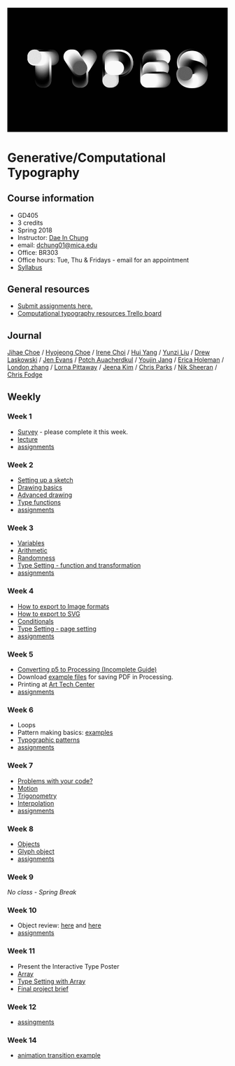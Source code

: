 ![type](images/type-anim.gif)

# Generative/Computational Typography

## Course information
- GD405
- 3 credits
- Spring 2018
- Instructor: [Dae In Chung](http://paperdove.com)
- email: [dchung01@mica.edu](mailto:dchung01@mica.edu)
- Office: BR303
- Office hours: Tue, Thu & Fridays - email for an appointment
- [Syllabus](files/MICA-18SP-GenType-Syllabus.pdf)

## General resources
- [Submit assignments here.](https://drive.google.com/drive/folders/11t0H6FQ7-p-8r-f7UgTzNdKfTzrla2VR?usp=sharing)
- [Computational typography resources Trello board](https://trello.com/b/1P0cgPsv/computational-typography-resources)

## Journal
[Jihae Choe](https://trello.com/b/6zwvRPog/sp17-gd403-jihaechoe-journal) / [Hyojeong Choe](https://trello.com/b/Z0vkUN6z/gd403-hyojeong-choi-s-journal) / [Irene Choi](https://trello.com/b/EY5tyNBR/gd405-irene-choi-journal) / [Hui Yang](https://trello.com/b/TjBCxdRt/generative-typography-journal) / [Yunzi Liu](https://trello.com/b/BW74kB5A/gd405-journal) / [Drew Laskowski](https://trello.com/b/U4yjyLRb) / [Jen Evans](https://trello.com/b/EZHt132A/gd405-journal-jen-evans) / [Potch Auacherdkul](https://trello.com/b/ETpH7afq/gd405-journal) / [Youjin Jang](https://trello.com/b/vlwJbRwS/gd405-journal) / [Erica Holeman](https://trello.com/b/ZOLwhgDH/gd-405-erica-s-journal) / [London zhang](https://trello.com/b/tRMvTo51/gd4-5-journal) / [Lorna Pittaway](https://trello.com/b/Jjqr1pHh/gd405-journal) / [Jeena Kim](https://trello.com/b/QFot9CXD/jeena-kim) / [Chris Parks](https://trello.com/b/Y3VdYheE/gd405-journal) / [Nik Sheeran](https://trello.com/b/BOnjHt8Y/gd405-journal) / [Chris Fodge](https://trello.com/b/lMZSpLqS/gd405-journal)


## Weekly
### Week 1
- [Survey](https://goo.gl/forms/h6sAjvGwCG4aXHql1) - please complete it this week.
- [lecture](lectures/w1/lecture.md)
- [assignments](lectures/w1/w1-assignments.md)

### Week 2
- [Setting up a sketch](lectures/w2/setting-up-sketch.md)
- [Drawing basics](lectures/w2/drawing-basics.md) 
- [Advanced drawing](lectures/w2/drawing-advanced.md)
- [Type functions](lectures/w2/type-functions.md)
- [assignments](lectures/w2/w2-assignments.md)

### Week 3
- [Variables](lectures/w3/variables.md)
- [Arithmetic](lectures/w3/arithmetic.md)
- [Randomness](lectures/w3/randomness.md)
- [Type Setting - function and transformation](lectures/w3/type-setting.md)
- [assignments](lectures/w3/w3-assignments.md)

### Week 4
- [How to export to Image formats](lectures/w4/image-export.md)
- [How to export to SVG](lectures/w4/vector-export.md)
- [Conditionals](lectures/w4/conditionals.md)
- [Type Setting - page setting](lectures/w4/type-setting-conditionals.md)
- [assignments](lectures/w4/w4-assignments.md)

### Week 5
- [Converting p5 to Processing (Incomplete Guide)](lectures/w5/convert-p5-to-processing.md)
- Download [example files](files/pdf-saving-in-processing.zip) for saving PDF in Processing.
- Printing at [Art Tech Center](https://www.mica.edu/Academic_Services_and_Libraries/Technology_Systems_and_Services/Technology_Facilities/Art_Tech_Center.html)
- [assignments](lectures/w5/w5-assignments.md)

### Week 6
- Loops
- Pattern making basics: [examples](http://codepen.io/collection/AyaKxK/)
- [Typographic patterns](lectures/w6/type-patterns.md)
- [assignments](lectures/w6/w6-assignments.md)

### Week 7
- [Problems with your code?](lectures/w7/problem-solving-tips.md)
- [Motion](lectures/w7/motion.md)
- [Trigonometry](lectures/w7/trigonometry.md)
- [Interpolation](lectures/w7/interpolation.md)
- [assignments](lectures/w7/w7-assignments.md)

### Week 8
- [Objects](lectures/w8/object.md)
- [Glyph object](lectures/w8/object-glyph.md)
- [assignments](lectures/w8/w8-assignments.md)

### Week 9
*No class - Spring Break*

### Week 10
- Object review: [here](http://codepen.io/cdaein/pen/wJmMpp) and [here](http://codepen.io/cdaein/pen/QpmNOe)
- [assignments](lectures/w10/w10-assignments.md)

### Week 11
- Present the Interactive Type Poster
- [Array](lectures/w11/arrays.md)
- [Type Setting with Array](lectures/w11/array-type-setting.md)
- [Final project brief](lectures/w11/final-project.md)

### Week 12
- [assingments](lectures/w12/w12-assignments.md)

### Week 14

- [animation transition example](http://codepen.io/cdaein/pen/gWadZG)


